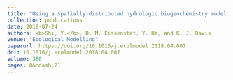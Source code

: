 ```yaml
---
title: "Using a spatially-distributed hydrologic biogeochemistry model with a nitrogen transport module to study the spatial variation of carbon processes in a Critical Zone Observatory"
collection: publications
date: 2018-07-24
authors: <b>Shi, Y.</b>, D. M. Eissenstat, Y. He, and K. J. Davis
venue: "Ecological Modelling"
paperurl: https://doi.org/10.1016/j.ecolmodel.2018.04.007
doi: 10.1016/j.ecolmodel.2018.04.007
volume: 380
pages: 8&ndash;21
---
```

